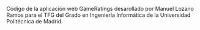 Código de la aplicación web GameRatings desarollado por Manuel Lozano Ramos para el TFG del Grado en Ingeniería Informática de la Universidad Politécnica de Madrid.
